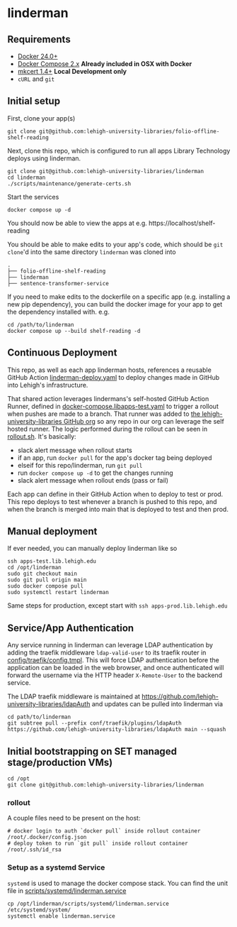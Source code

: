 # linderman

## Requirements

- [Docker 24.0+](https://docs.docker.com/get-docker/)
- [Docker Compose 2.x](https://docs.docker.com/compose/install/linux/) **Already included in OSX with Docker**
- [mkcert 1.4+](https://github.com/FiloSottile/mkcert) **Local Development only**
- `cURL` and `git`

## Initial setup

First, clone your app(s)

```
git clone git@github.com:lehigh-university-libraries/folio-offline-shelf-reading
```

Next, clone this repo, which is configured to run all apps Library Technology deploys using linderman.

```
git clone git@github.com:lehigh-university-libraries/linderman
cd linderman
./scripts/maintenance/generate-certs.sh
```

Start the services

```
docker compose up -d
```

You should now be able to view the apps at e.g. https://localhost/shelf-reading

You should be able to make edits to your app's code, which should be `git clone`'d into the same directory `linderman` was cloned into

```
.
├── folio-offline-shelf-reading
├── linderman
├── sentence-transformer-service
```

If you need to make edits to the dockerfile on a specific app (e.g. installing a new pip dependency), you can build the docker image for your app to get the dependency installed with. e.g.

```
cd /path/to/linderman
docker compose up --build shelf-reading -d
```

## Continuous Deployment

This repo, as well as each app linderman hosts, references a reusable GitHub Action [linderman-deploy.yaml](https://github.com/lehigh-university-libraries/gha/blob/main/.github/workflows/linderman-deploy.yaml) to deploy changes made in GitHub into Lehigh's infrastructure. 

That shared action leverages lindermans's self-hosted GitHub Action Runner, defined in [docker-compose.libapps-test.yaml](./docker-compose.libapps-test.yaml) to trigger a rollout when pushes are made to a branch. That runner was added to [the lehigh-university-libraries GitHub org](https://github.com/organizations/lehigh-university-libraries/settings/actions/runners) so any repo in our org can leverage the self hosted runner. The logic performed during the rollout can be seen in [rollout.sh](./scripts/maintenance/rollout.sh). It's basically:

- slack alert message when rollout starts
- if an app, run `docker pull` for the app's docker tag being deployed
- elseif for this repo/linderman, run `git pull`
- run `docker compose up -d` to get the changes running
- slack alert message when rollout ends (pass or fail)

Each app can define in their GitHub Action when to deploy to test or prod. This repo deploys to test whenever a branch is pushed to this repo, and when the branch is merged into main that is deployed to test and then prod.

## Manual deployment

If ever needed, you can manually deploy linderman like so

```
ssh apps-test.lib.lehigh.edu
cd /opt/linderman
sudo git checkout main
sudo git pull origin main
sudo docker compose pull
sudo systemctl restart linderman
```

Same steps for production, except start with `ssh apps-prod.lib.lehigh.edu`

## Service/App Authentication

Any service running in linderman can leverage LDAP authentication by adding the traefik middleware `ldap-valid-user` to its traefik router in [config/traefik/config.tmpl](./config/traefik/config.tmpl). This will force LDAP authentication before the application can be loaded in the web browser, and once authenticated will forward the username via the HTTP header `X-Remote-User` to the backend service.

The LDAP traefik middleware is maintained at https://github.com/lehigh-university-libraries/ldapAuth and updates can be pulled into linderman via

```
cd path/to/linderman
git subtree pull --prefix conf/traefik/plugins/ldapAuth https://github.com/lehigh-university-libraries/ldapAuth main --squash
```

## Initial bootstrapping on SET managed stage/production VMs)

```
cd /opt
git clone git@github.com:lehigh-university-libraries/linderman
```

### rollout

A couple files need to be present on the host:

```
# docker login to auth `docker pull` inside rollout container
/root/.docker/config.json
# deploy token to run `git pull` inside rollout container
/root/.ssh/id_rsa
```

### Setup as a systemd Service

`systemd` is used to manage the docker compose stack. You can find the unit file in [scripts/systemd/linderman.service](./scripts/systemd/linderman.service)

```
cp /opt/linderman/scripts/systemd/linderman.service /etc/systemd/system/
systemctl enable linderman.service
```

